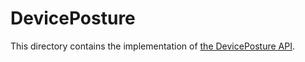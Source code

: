 # DevicePosture

This directory contains the implementation of [the DevicePosture API](https://w3c.github.io/device-posture/).

[Device Posture Mojo interface]: ../../public/mojom/device_posture/device_posture_provider.mojom
